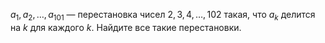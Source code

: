 $a_1, a_2, \ldots, a_{101}$ — перестановка чисел $2, 3, 4, \ldots, 102$ такая, что $a_k$ делится на $k$ для каждого $k$. Найдите все такие перестановки.
